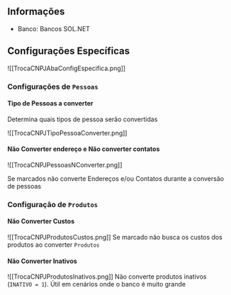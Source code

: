 ## Informações
- Banco: Bancos SOL.NET
## Configurações Específicas
![[TrocaCNPJAbaConfigEspecifica.png]]
### Configurações de `Pessoas`
#### Tipo de Pessoas a converter
Determina quais tipos de pessoa serão convertidas

  ![[TrocaCNPJTipoPessoaConverter.png]]
#### Não Converter endereço e Não converter contatos
![[TrocaCNPJPessoasNConverter.png]]

Se marcados não converte Endereços e/ou Contatos durante a conversão de pessoas
### Configuração de `Produtos`
#### Não Converter Custos
![[TrocaCNPJProdutosCustos.png]]
Se marcado não busca os custos dos produtos ao converter `Produtos`
#### Não Converter Inativos
![[TrocaCNPJProdutosInativos.png]]
Não converte produtos inativos (`INATIVO = 1`). Útil em cenários onde o banco é muito grande